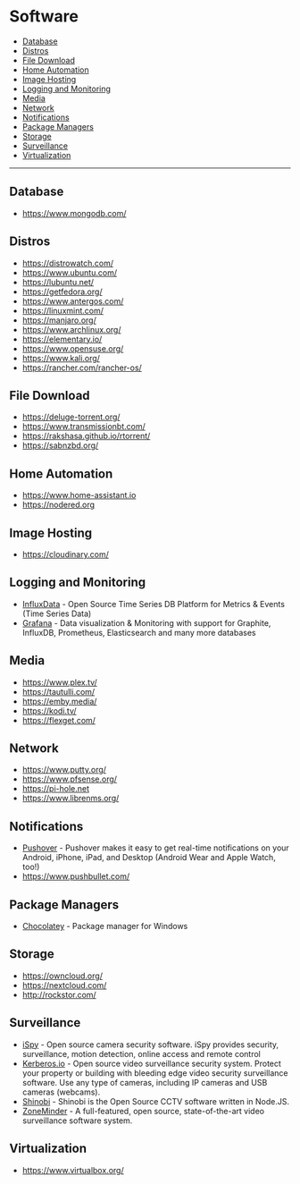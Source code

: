 # Software

 - [Database](#database)
 - [Distros](#distros)
 - [File Download](#file-download)
 - [Home Automation](#home-automation)
 - [Image Hosting](#image-hosting)
 - [Logging and Monitoring](#logging-and-monitoring)
 - [Media](#media)
 - [Network](#network)
 - [Notifications](#notifications)
 - [Package Managers](#package-managers)
 - [Storage](#storage)
 - [Surveillance](#surveillance)
 - [Virtualization](#virtualization)

---

## Database
 - https://www.mongodb.com/

## Distros
 - https://distrowatch.com/
 - https://www.ubuntu.com/
 - https://lubuntu.net/
 - https://getfedora.org/
 - https://www.antergos.com/
 - https://linuxmint.com/
 - https://manjaro.org/
 - https://www.archlinux.org/
 - https://elementary.io/
 - https://www.opensuse.org/
 - https://www.kali.org/
 - https://rancher.com/rancher-os/ 
 
## File Download
 - https://deluge-torrent.org/
 - https://www.transmissionbt.com/
 - https://rakshasa.github.io/rtorrent/
 - https://sabnzbd.org/ 

## Home Automation
 - https://www.home-assistant.io
 - https://nodered.org 
 
## Image Hosting
 - https://cloudinary.com/ 
 
## Logging and Monitoring
 - [InfluxData](https://www.influxdata.com/) - Open Source Time Series DB Platform for Metrics & Events (Time Series Data)
 - [Grafana](https://grafana.com/) - Data visualization & Monitoring with support for Graphite, InfluxDB, Prometheus, Elasticsearch and many more databases

 ## Media
 - https://www.plex.tv/
 - https://tautulli.com/
 - https://emby.media/
 - https://kodi.tv/
 - https://flexget.com/

## Network
 - https://www.putty.org/
 - https://www.pfsense.org/
 - https://pi-hole.net
 - https://www.librenms.org/

## Notifications
 - [Pushover](https://pushover.net/) - Pushover makes it easy to get real-time notifications on your Android, iPhone, iPad, and Desktop (Android Wear and Apple Watch, too!)
 - https://www.pushbullet.com/
 
## Package Managers
 - [Chocolatey](https://chocolatey.org/) - Package manager for Windows

## Storage
 - https://owncloud.org/
 - https://nextcloud.com/
 - http://rockstor.com/

## Surveillance
 - [iSpy](https://www.ispyconnect.com/) - Open source camera security software. iSpy provides security, surveillance, motion detection, online access and remote control
 - [Kerberos.io](https://www.kerberos.io/) - Open source video surveillance security system. Protect your property or building with bleeding edge video security surveillance software. Use any type of cameras, including IP cameras and USB cameras (webcams).
 - [Shinobi](https://shinobi.video/) - Shinobi is the Open Source CCTV software written in Node.JS. 
 - [ZoneMinder](https://zoneminder.com/) - A full-featured, open source, state-of-the-art video surveillance software system.

## Virtualization
 - https://www.virtualbox.org/ 
